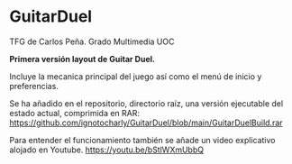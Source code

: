 # GuitarDuel
TFG de Carlos Peña. Grado Multimedia UOC 

<b>Primera versión layout de Guitar Duel.</b>
  
  Incluye la mecanica principal del juego así como el menú de inicio y preferencias.
  
  Se ha añadido en el repositorio, directorio raíz, una versión ejecutable del estado actual, comprimida en RAR:
  https://github.com/ignotocharly/GuitarDuel/blob/main/GuitarDuelBuild.rar
  
  Para entender el funcionamiento también se añade un video explicativo alojado en Youtube.
  https://youtu.be/bStlWXmUbbQ

